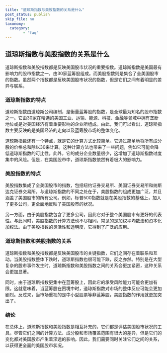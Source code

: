 ```yaml
---
title: "道琼斯指数与美股指数的关系是什么"
post_status: publish
skip_file: no
taxonomy:
  category:
        - "faq"
---
```


## 道琼斯指数与美股指数的关系是什么

道琼斯指数和美股指数都是反映美国股市状况的重要指数。道琼斯指数是美国最有影响力的股市指数之一，由30家蓝筹股组成。而美股指数则是集合了全美国股市的指数。虽然两个指数都是反映美国股市状况的指数，但是它们之间有着明显的差异与联系。

### 道琼斯指数的特点

道琼斯指数由道琼斯公司编制，是衡量蓝筹股的指数，是全球最为知名的股市指数之一。它由30家在精选的美国工业、运输、能源、科技、金融等领域中拥有垄断地位或是对美国经济有着重要影响的企业所组成。由此，我们可以看出，道琼斯指数主要反映的是美国经济的走向以及蓝筹股市场的整体变化。

道琼斯指数还有一个特点，就是它的计算方式比较简单。它通过简单地将所有成分股的价格总和除以30来计算。这种计算方法也带来了一些问题，例如它可能会降低道琼斯指数的可比性。此外，它的成分企业数量很少，这增加了道琼斯指数过度集中的风险。但是，在美国股市中，道琼斯指数依然有着极大的影响力。

### 美股指数的特点

美股指数集成了全美国股市的指数，包括纽约证券交易所、美国证券交易所和纳斯达克证券交易所。与道琼斯指数的不同之处在于，美股指数的组成更加广泛，并且涵盖了美国股市的所有公司。例如，标普500指数就是在美股指数的基础上，加入了更多公司，更全面地反映了美国股市的状况。

另一方面，由于美股指数包含了更多公司，因此它对于整个美国股市有更好的代表性。与此同时，美股指数的计算方法也不尽相同，常见的是加权平均数法和资本化加权法。由于美股指数的灵活性和透明度，它得到了广泛的应用。

### 道琼斯指数和美股指数的关系

道琼斯指数和美股指数都是反映美国股市的关键指数，它们之间存在着联系和互动。当美股指数整体下跌时，道琼斯指数也很可能下跌，反之亦然。特别是在大型复杂的股市事件发生时，道琼斯指数和美股指数之间的关系会更加紧密，这种关系会更加显著。

同时，由于道琼斯指数更集中在蓝筹股上，因此它的承受风险能力可能会更加有限。这就意味着，当蓝筹股在困境中时，道琼斯指数对市场的整体反应可能会更加剧烈。反过来，当市场重视的是中小型股票等非蓝筹股，美股指数的作用就更加突出了。

### 结论

在总体上，道琼斯指数和美股指数是相互补充的，它们都是评估美国股市状况的工具。尽管它们之间的计算方法、成分股和市场覆盖范围有很大的差异，但是它们的变化都对美国股市产生着深远的影响。因此，我们需要同时关注它们之间的关系，以获得更全面的美国股市状况。
